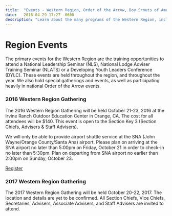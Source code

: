 ```yaml
---
title:  "Events - Western Region, Order of the Arrow, Boy Scouts of America"
date:   2016-04-29 17:27 -0600
description: "Learn about the many programs of the Western Region, including awards, events and training opportunities."
---
```


# Region Events

The primary events for the Western Region are the training opportunities to attend a National Leadership Seminar (NLS), National Lodge Adviser Training Seminar (NLATS) or a Developing Youth Leaders Conference (DYLC). These events are held throughout the region, and throughout the year. We also hold special gatherings and events, as well as participating heavily in national Order of the Arrow events.

### 2016 Western Region Gathering

The 2016 Western Region Gathering will be held October 21-23, 2016 at the Irvine Ranch Outdoor Education Center in Orange, CA. The cost for all attendees will be $140. This event is open to the Section Key 3 (Section Chiefs, Advisers & Staff Advisers).

We will only be able to provide airport shuttle service at the SNA (John Wayne/Orange County/Santa Ana) airport. Please plan on arriving at the SNA airport no later than 5:00pm on Friday, October 21 in order to check-in no later than 5:30pm. Plan on departing from SNA airport no earlier than 2:00pm on Sunday, October 23.

<a href="https://reservations.scouting.org/profile/form/index.cfm?PKformID=0x58065ac88" class="btn btn-default">Register</a>

### 2017 Western Region Gathering

The 2017 Western Region Gathering will be held October 20-22, 2017. The location and details are yet to be confirmed. All Section Chiefs, Vice Chiefs, Secretaries, Advisers, Associate Advisers, and Staff Advisers are invited to attend.
